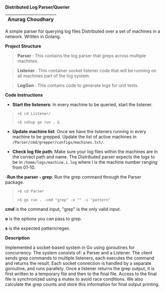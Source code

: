 **Distributed Log Parser/Querier**


| Anurag Choudhary  |
| ------ |

A simple parser for querying log files Distributed over a set of machines in a network. Written in Golang.


**Project Structure**

>**Parser** :
> This contains the log parser that greps across multiple machines.

>**Listener** : 
> This container socket listener code that will be running on all machines part of the log system.

>**LogGen** : 
> This contains code to generate logs for unit tests.


**Code Instructions**


- **Start the listeners**: In every machine to be queried, start the listener.

>`>$ cd Listener/`
>
>`>$ nohup go run . &`

- **Update machine list**: Once we have the listeners running in every machine to be grepped. Update the list of active machines in `/Parser/cmd/grepper/configs/machines.txt/`.

- **Check log file path**: Make sure your log files within the machines are in the correct path and name. The Distributed parser expects the logs to be in `/home/logs/machine.i.log` where i is the machine number ranging from 01-10.

-**Run the parser - grep**: Run the grep command through the Parser package. 

> `>$ cd Parser`
>
>`>$ go run . -cmd "grep" -o "" -s "pattern"`

**cmd** is the command input, "grep" is the only valid input.

**o** is the options you can pass to grep.

**s** is the expected pattern/regex.



**Description**


 Implemented a socket-based system in Go using goroutines for
 concurrency. The system consists of: a Parser and a Listener. The client sends grep
 commands to multiple listeners, each executes the command and returns the result.
 Each socket connection is handled by a separate goroutine, and runs parallely. Once a
 listener returns the grep output, it is first written to a temporary file and then to the final
 file. Access to the final file is synchronized using a mutex to avoid race conditions. We
 also calculate the grep counts and store this information for final output printing.
